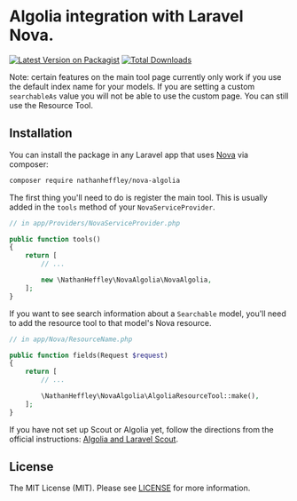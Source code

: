 # Algolia integration with Laravel Nova.

[![Latest Version on Packagist](https://img.shields.io/packagist/v/nathanheffley/nova-algolia.svg?style=flat-square)](https://packagist.org/packages/nathanheffley/nova-algolia)
[![Total Downloads](https://img.shields.io/packagist/dt/nathanheffley/nova-algolia.svg?style=flat-square)](https://packagist.org/packages/nathanheffley/nova-algolia)

Note: certain features on the main tool page currently only work if you use the default index name for your models. If you are setting a custom `searchableAs` value you will not be able to use the custom page. You can still use the Resource Tool.

## Installation

You can install the package in any Laravel app that uses [Nova](https://nova.laravel.com) via composer:

```bash
composer require nathanheffley/nova-algolia
```

The first thing you'll need to do is register the main tool. This is usually added in the `tools` method of your `NovaServiceProvider`.

```php
// in app/Providers/NovaServiceProvider.php

public function tools()
{
    return [
        // ...

        new \NathanHeffley\NovaAlgolia\NovaAlgolia,
    ];
}
```

If you want to see search information about a `Searchable` model, you'll need to add the resource tool to that model's Nova resource.

```php
// in app/Nova/ResourceName.php

public function fields(Request $request)
{
    return [
        // ...

        \NathanHeffley\NovaAlgolia\AlgoliaResourceTool::make(),
    ];
}
```

If you have not set up Scout or Algolia yet, follow the directions from the official instructions: [Algolia and Laravel Scout](https://www.algolia.com/doc/api-client/laravel/algolia-and-scout/).

## License

The MIT License (MIT). Please see [LICENSE](LICENSE) for more information.
